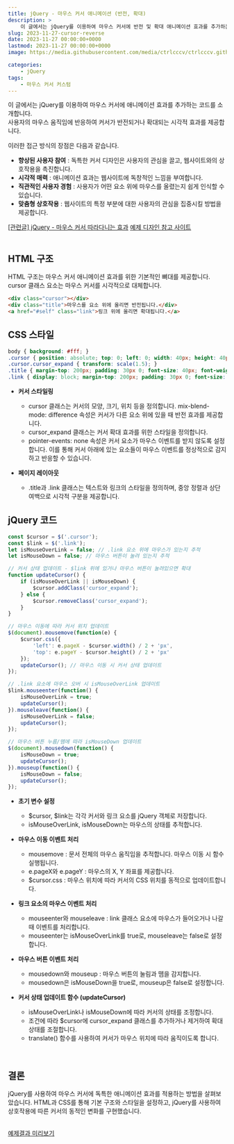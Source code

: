 ```yaml
---
title: jQuery - 마우스 커서 애니메이션 (반전, 확대)
description: >  
    이 글에서는 jQuery를 이용하여 마우스 커서에 반전 및 확대 애니메이션 효과를 추가하는 방법을 자세히 설명합니다. HTML, CSS, jQuery를 결합하여 사용자 상호작용에 따라 동적으로 반응하는 커서를 구현하는 과정을 소개합니다
slug: 2023-11-27-cursor-reverse
date: 2023-11-27 00:00:00+0000
lastmod: 2023-11-27 00:00:00+0000
image: https://media.githubusercontent.com/media/ctrlcccv/ctrlcccv.github.io/master/assets/img/post/2023-11-27-cursor-reverse.webp

categories:
    - jQuery
tags:
    - 마우스 커서 커스텀
---
```


이 글에서는 jQuery를 이용하여 마우스 커서에 애니메이션 효과를 추가하는 코드를 소개합니다.   
사용자의 마우스 움직임에 반응하여 커서가 반전되거나 확대되는 시각적 효과를 제공합니다.

<script async src="https://pagead2.googlesyndication.com/pagead/js/adsbygoogle.js?client=ca-pub-8535540836842352" crossorigin="anonymous"></script>
<ins class="adsbygoogle"
     style="display:block; text-align:center;"
     data-ad-layout="in-article"
     data-ad-format="fluid"
     data-ad-client="ca-pub-8535540836842352"
     data-ad-slot="2974559225"></ins>
<script>
     (adsbygoogle = window.adsbygoogle || []).push({});
</script>

이러한 접근 방식의 장점은 다음과 같습니다.

* **향상된 사용자 참여** : 독특한 커서 디자인은 사용자의 관심을 끌고, 웹사이트와의 상호작용을 촉진합니다.
* **시각적 매력** : 애니메이션 효과는 웹사이트에 독창적인 느낌을 부여합니다.
* **직관적인 사용자 경험** : 사용자가 어떤 요소 위에 마우스를 올렸는지 쉽게 인식할 수 있습니다.
* **맞춤형 상호작용** : 웹사이트의 특정 부분에 대한 사용자의 관심을 집중시킬 방법을 제공합니다. 

<div class="btn_wrap">
    <a target="_blank" href="https://ctrlcccv.github.io/code/2023-11-23-cursor-custom/">[관련글] jQuery - 마우스 커서 따라다니는 효과</a>
    <a target="_blank" href="https://www.thinkthingthank.com/">예제 디자인 참고 사이트</a>
</div>

<br>

## HTML 구조
HTML 구조는 마우스 커서 애니메이션 효과를 위한 기본적인 뼈대를 제공합니다.   
cursor 클래스 요소는 마우스 커서를 시각적으로 대체합니다.
```html
<div class="cursor"></div>
<div class="title">마우스를 요소 위에 올리면 반전됩니다.</div>
<a href="#self" class="link">링크 위에 올리면 확대됩니다.</a>
```

## CSS 스타일
```css
body { background: #fff; } 
.cursor { position: absolute; top: 0; left: 0; width: 40px; height: 40px; background-color: #fff; border-radius: 50%; z-index: 9999; pointer-events: none; transition: transform 200ms ease-out; mix-blend-mode: difference; } 
.cursor.cursor_expand { transform: scale(1.5); } 
.title { margin-top: 200px; padding: 30px 0; font-size: 40px; font-weight: 700; color: #000; text-align: center; } 
.link { display: block; margin-top: 200px; padding: 30px 0; font-size: 40px; font-weight: 700; color: #000; text-align: center; text-decoration: none; } 
```
* **커서 스타일링**   
  * cursor 클래스는 커서의 모양, 크기, 위치 등을 정의합니다. mix-blend-mode: difference 속성은 커서가 다른 요소 위에 있을 때 반전 효과를 제공합니다.
  * cursor_expand 클래스는 커서 확대 효과를 위한 스타일을 정의합니다.
  * pointer-events: none 속성은 커서 요소가 마우스 이벤트를 받지 않도록 설정합니다. 이를 통해 커서 아래에 있는 요소들이 마우스 이벤트를 정상적으로 감지하고 반응할 수 있습니다.

* **페이지 레이아웃**  
  * .title과 .link 클래스는 텍스트와 링크의 스타일을 정의하며, 중앙 정렬과 상단 여백으로 시각적 구분을 제공합니다.

<script async src="https://pagead2.googlesyndication.com/pagead/js/adsbygoogle.js?client=ca-pub-8535540836842352" crossorigin="anonymous"></script>
<ins class="adsbygoogle"
     style="display:block; text-align:center;"
     data-ad-layout="in-article"
     data-ad-format="fluid"
     data-ad-client="ca-pub-8535540836842352"
     data-ad-slot="2974559225"></ins>
<script>
     (adsbygoogle = window.adsbygoogle || []).push({});
</script>

## jQuery 코드
```js
const $cursor = $('.cursor');
const $link = $('.link');
let isMouseOverLink = false; // .link 요소 위에 마우스가 있는지 추적
let isMouseDown = false; // 마우스 버튼이 눌려 있는지 추적

// 커서 상태 업데이트 - $link 위에 있거나 마우스 버튼이 눌려있으면 확대
function updateCursor() {
    if (isMouseOverLink || isMouseDown) {
        $cursor.addClass('cursor_expand');
    } else {
        $cursor.removeClass('cursor_expand');
    }
}

// 마우스 이동에 따라 커서 위치 업데이트
$(document).mousemove(function(e) {
    $cursor.css({
        'left': e.pageX - $cursor.width() / 2 + 'px',
        'top': e.pageY - $cursor.height() / 2 + 'px'
    });
    updateCursor(); // 마우스 이동 시 커서 상태 업데이트
});

// .link 요소에 마우스 오버 시 isMouseOverLink 업데이트
$link.mouseenter(function() {
    isMouseOverLink = true;
    updateCursor();
}).mouseleave(function() {
    isMouseOverLink = false;
    updateCursor();
});

// 마우스 버튼 누름/뗌에 따라 isMouseDown 업데이트
$(document).mousedown(function() {
    isMouseDown = true;
    updateCursor();
}).mouseup(function() {
    isMouseDown = false;
    updateCursor();
});
```
* **초기 변수 설정**  
  * $cursor, $link는 각각 커서와 링크 요소를 jQuery 객체로 저장합니다.
  * isMouseOverLink, isMouseDown는 마우스의 상태를 추적합니다.

* **마우스 이동 이벤트 처리**  
  * mousemove : 문서 전체의 마우스 움직임을 추적합니다. 마우스 이동 시 함수 실행됩니다.
  * e.pageX와 e.pageY : 마우스의 X, Y 좌표를 제공합니다.
  * $cursor.css : 마우스 위치에 따라 커서의 CSS 위치를 동적으로 업데이트합니다.

* **링크 요소의 마우스 이벤트 처리**  
  * mouseenter와 mouseleave : link 클래스 요소에 마우스가 들어오거나 나갈 때 이벤트를 처리합니다.
  * mouseenter는 isMouseOverLink를 true로, mouseleave는 false로 설정합니다.

* **마우스 버튼 이벤트 처리**  
  * mousedown와 mouseup : 마우스 버튼의 눌림과 뗌을 감지합니다.
  * mousedown은 isMouseDown을 true로, mouseup은 false로 설정합니다.

* **커서 상태 업데이트 함수 (updateCursor)**  
  * isMouseOverLink나 isMouseDown에 따라 커서의 상태를 조정합니다.
  * 조건에 따라 $cursor에 cursor_expand 클래스를 추가하거나 제거하여 확대 상태를 조절합니다.
  * translate() 함수를 사용하여 커서가 마우스 위치에 따라 움직이도록 합니다.  
<br>

## 결론
jQuery를 사용하여 마우스 커서에 독특한 애니메이션 효과를 적용하는 방법을 살펴보았습니다. HTML과 CSS를 통해 기본 구조와 스타일을 설정하고, jQuery를 사용하여 상호작용에 따른 커서의 동적인 변화를 구현했습니다.   
<br>

<div class="btn_wrap">
    <a target="_blank" href="https://ctrlcccv.github.io//ctrlcccv-demo/2023-11-27-cursor-reverse/">예제결과 미리보기</a>
</div>